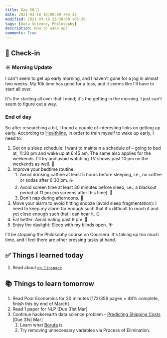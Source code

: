 ```yaml
---
title: Day 58 🍟
date: 2021-03-18 10:00:00 +05:30
modified: 2021-03-18 23:30:00 +05:30
tags: [Data Science, Philosophy]
description: How to wake up?
comments: True
---
```


## 📩 Check-in

### ☀️ Morning Update

I can't seem to get up early morning, and I haven't gone for a jog in almost two weeks. My 10k time has gone for a toss, and it seems like I'll have to start all over.

It's the starting all over that I mind; it's the getting in the morning. I just can't seem to figure out a way.

### End of day

So after researching a bit, I found a couple of interesting links on getting up early. According to <a href="https://www.healthline.com/health/cant-wake-up#solutions" rel="noopener" target="_blank">Healthline</a>, in order to train myself to wake up early, I need to:

1. Get on a sleep schedule: I want to maintain a schedule of – going to bed at, 11:30 pm and wake up at 6:45 am. The same also applies for the weekends. I'll try and avoid watching TV shows past 10 pm on the weekends as well. 🛌
2. Improve your bedtime routine:
   1. Avoid drinking caffine at least 5 hours before sleeping, i.e., no coffee or sodas after 6:30 pm. ☕️
   2. Avoid screen time at least 30 minutes before sleep, i.e., a blackout period at 11 pm (no screens after this time). 📲
   3. Don't nap during afternoons. 🌅
3. Move your alarm to avoid hitting snooze (avoid sleep fragmentation): I need to keep my alarm far enough such that it's difficult to reach it and yet close enough such that I can hear it. ⏰
4. Eat better: Avoid eating past 9 pm. 🍎
5. Enjoy the daylight: Sleep with my blinds open. ☀️

I'll be stopping the Philosophy course on Coursera. It's taking up too much time, and I feel there are other pressing tasks at hand.

## ✅ Things I learned today

1. Read about <a href="https://www.sharpsightlabs.com/blog/numpy-linspace/" rel="noopener" target="_blank">`np.linspace`</a>

## 📚 Things to learn tomorrow

1. Read Poor Economics for 30 minutes [172/356 pages = 48% complete, finish this by end of March]
2. Read 1 paper for NLP [Due 31st Mar]
3. Continue hackerearth data science problem - <a href="https://www.hackerearth.com/challenges/competitive/hackerearth-machine-learning-challenge-predict-shipping-cost/" rel="noopener" target="_blank">Predicting Shipping Costs</a> [Due 31st Mar]
   1. Learn what <a href="https://towardsdatascience.com/boruta-explained-the-way-i-wish-someone-explained-it-to-me-4489d70e154a" rel="noopener" target="_blank">Boruta</a> is.
   2. Try removing unnecessary variables via Process of Elimination.
